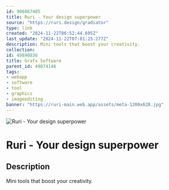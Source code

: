 ```yaml
---
id: 906067485
title: Ruri - Your design superpower
source: "https://ruri.design/gradiator"
type: link
created: "2024-11-22T06:52:44.695Z"
last_update: "2024-11-22T07:01:25.277Z"
description: Mini tools that boost your creativity.
collection:
id: 49890836
title: Grafx Software
parent_id: 49874146
tags:
- webapp
- software
- tool
- graphics
- imageediting
banner: "https://ruri-main.web.app/assets/meta-1200x628.jpg"
---
```


![Ruri - Your design superpower](https://ruri-main.web.app/assets/meta-1200x628.jpg)

# Ruri - Your design superpower

## Description
Mini tools that boost your creativity.

